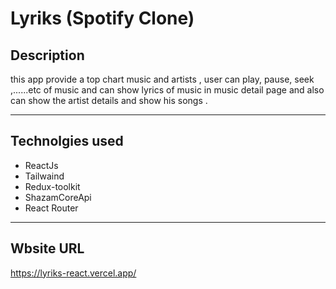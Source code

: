# Lyriks (Spotify Clone)

## Description 

this app provide a top chart music and artists , user can play, pause, seek ,......etc of music and can show lyrics of music in music detail page and also can show the artist details and show his songs .

______
## Technolgies used
- ReactJs
- Tailwaind
- Redux-toolkit
- ShazamCoreApi
- React Router 
 ____
 
 ## Wbsite URL 
 https://lyriks-react.vercel.app/
 

